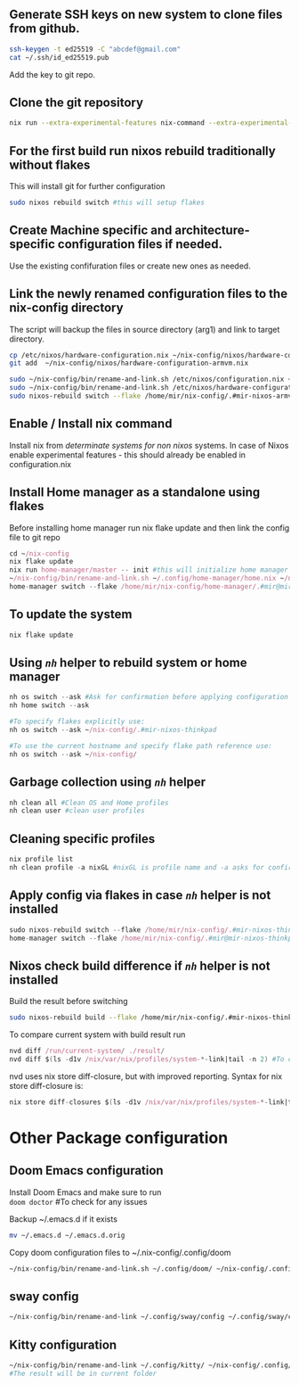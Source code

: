 ## Generate SSH keys on new system to clone files from github. 
```sh
ssh-keygen -t ed25519 -C "abcdef@gmail.com"
cat ~/.ssh/id_ed25519.pub
```
Add the key to git repo.

## Clone the git repository 
```sh
nix run --extra-experimental-features nix-command --extra-experimental-features flakes nixpkgs#git clone git@github.com:nazmir/nix-config.git
```

## For the first build run nixos rebuild traditionally without flakes
This will install git for further configuration
```sh
sudo nixos rebuild switch #this will setup flakes
```

## Create Machine specific and architecture-specific configuration files if needed.
Use the existing confifuration files or create new ones as needed.

## Link the newly renamed configuration files to the nix-config directory
The script will backup the files in source directory (arg1) and link to target directory.
```sh
cp /etc/nixos/hardware-configuration.nix ~/nix-config/nixos/hardware-configuration-armvm.nix #there is no hardware config in git for the first time
git add  ~/nix-config/nixos/hardware-configuration-armvm.nix

sudo ~/nix-config/bin/rename-and-link.sh /etc/nixos/configuration.nix ~/nix-config/nixos/configuration-armvm.nix
sudo ~/nix-config/bin/rename-and-link.sh /etc/nixos/hardware-configuration.nix ~/nix-config/nixos/hardware-configuration-armvm.nix
sudo nixos-rebuild switch --flake /home/mir/nix-config/.#mir-nixos-armvm
```

## Enable / Install nix command
Install nix from *determinate systems for non nixos* systems. In case of Nixos enable experimental features - this should already be enabled in configuration.nix

## Install Home manager as a standalone using flakes
Before installing home manager run nix flake update and then link the config file to git repo

``` nix
cd ~/nix-config
nix flake update
nix run home-manager/master -- init #this will initialize home manager and place config file in ~/.config/home-manager/home.nix
~/nix-config/bin/rename-and-link.sh ~/.config/home-manager/home.nix ~/nix-config/home/home-armvm.nix
home-manager switch --flake /home/mir/nix-config/home-manager/.#mir@mir-nixos-thinkpad #initial evaluation with flakes
```

## To update the system
```nix 
nix flake update
```

## Using *`nh`* helper to rebuild system or home manager

``` nix
nh os switch --ask #Ask for confirmation before applying configuration
nh home switch --ask

#To specify flakes explicitly use:
nh os switch --ask ~/nix-config/.#mir-nixos-thinkpad

#To use the current hostname and specify flake path reference use:
nh os switch --ask ~/nix-config/ 
```

## Garbage collection using *`nh`* helper

``` nix
nh clean all #Clean OS and Home profiles
nh clean user #clean user profiles
```

## Cleaning specific profiles 

``` nix
nix profile list
nh clean profile -a nixGL #nixGL is profile name and -a asks for confirmation
```

## Apply config via flakes in case *`nh`* helper is not installed
```nix
sudo nixos-rebuild switch --flake /home/mir/nix-config/.#mir-nixos-thinkpad
home-manager switch --flake /home/mir/nix-config/.#mir@mir-nixos-thinkpad
```
 
## Nixos check build difference if *`nh`* helper is not installed
Build the result before switching  
```sh 
sudo nixos-rebuild build --flake /home/mir/nix-config/.#mir-nixos-thinkpad 
``` 

To compare current system with build result run  
```nix 
nvd diff /run/current-system/ ./result/ 
nvd diff $(ls -d1v /nix/var/nix/profiles/system-*-link|tail -n 2) #To compare result after switch
```

nvd uses nix store diff-closure, but with improved reporting. Syntax for nix store diff-closure is:  
```nix 
nix store diff-closures $(ls -d1v /nix/var/nix/profiles/system-*-link|tail -n 2)
```

# Other Package configuration

## Doom Emacs configuration
Install Doom Emacs and make sure to run  
`doom doctor` #To check for any issues

Backup ~/.emacs.d if it exists  

``` sh
mv ~/.emacs.d ~/.emacs.d.orig
```

Copy doom configuration files to ~/.nix-config/.config/doom  

```sh
~/nix-config/bin/rename-and-link.sh ~/.config/doom/ ~/nix-config/.config/doom
```

## sway config
```sh
~/nix-config/bin/rename-and-link ~/.config/sway/config ~/.config/sway/config
```
## Kitty configuration

```sh
~/nix-config/bin/rename-and-link ~/.config/kitty/ ~/nix-config/.config/kitty 
#The result will be in current folder
```

